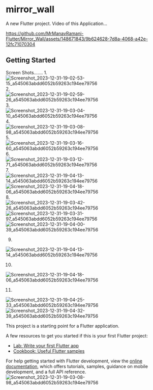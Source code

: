 # mirror_wall

A new Flutter project.
Video of this Application...



https://github.com/MrManavRamani-Flutter/Mirror_Wall/assets/148671843/9b624628-7d8a-4068-a42e-12fc71070304



## Getting Started

Screen Shots.......
1.
![Screenshot_2023-12-31-19-02-53-15_a545063abdd6052b59263c194ee79756](https://github.com/MrManavRamani-Flutter/Mirror_Wall/assets/148671843/a1e58bb1-c18f-4ee6-a3a1-46c3bec9f580)
2.
![Screenshot_2023-12-31-19-02-59-26_a545063abdd6052b59263c194ee79756](https://github.com/MrManavRamani-Flutter/Mirror_Wall/assets/148671843/ba4dc2cd-8675-4ac6-8b51-e8b1ad01bbba)
3.
![Screenshot_2023-12-31-19-03-04-10_a545063abdd6052b59263c194ee79756](https://github.com/MrManavRamani-Flutter/Mirror_Wall/assets/148671843/d582c31c-77c9-4f08-938a-026a87d9a8c3)
4.
![Screenshot_2023-12-31-19-03-08-98_a545063abdd6052b59263c194ee79756](https://github.com/MrManavRamani-Flutter/Mirror_Wall/assets/148671843/7aad509c-2d2a-4816-a4be-f5621998aa72)
5.
![Screenshot_2023-12-31-19-03-16-60_a545063abdd6052b59263c194ee79756](https://github.com/MrManavRamani-Flutter/Mirror_Wall/assets/148671843/8aa3ee08-5427-4ea4-9ade-7a761073ec63)
6.
![Screenshot_2023-12-31-19-03-12-71_a545063abdd6052b59263c194ee79756](https://github.com/MrManavRamani-Flutter/Mirror_Wall/assets/148671843/fe775976-1d94-4363-b80d-819b90902486)
7.
![Screenshot_2023-12-31-19-04-13-14_a545063abdd6052b59263c194ee79756](https://github.com/MrManavRamani-Flutter/Mirror_Wall/assets/148671843/3d1bb0ad-2af0-4863-93cb-e879c987ff65)
![Screenshot_2023-12-31-19-04-18-06_a545063abdd6052b59263c194ee79756](https://github.com/MrManavRamani-Flutter/Mirror_Wall/assets/148671843/e9760563-15d9-43ba-b8c9-88b37dcc64df)
8.
![Screenshot_2023-12-31-19-03-42-26_a545063abdd6052b59263c194ee79756](https://github.com/MrManavRamani-Flutter/Mirror_Wall/assets/148671843/8f6693a7-2f2a-4870-acb6-a9e1c9c9b031)
![Screenshot_2023-12-31-19-03-31-97_a545063abdd6052b59263c194ee79756](https://github.com/MrManavRamani-Flutter/Mirror_Wall/assets/148671843/e66d7149-b6e1-4bf7-bee6-6e5d1b62fdc5)
![Screenshot_2023-12-31-19-04-00-39_a545063abdd6052b59263c194ee79756](https://github.com/MrManavRamani-Flutter/Mirror_Wall/assets/148671843/78f0827e-22c6-4674-a4a9-3f8399da42df)

9.
![Screenshot_2023-12-31-19-04-13-14_a545063abdd6052b59263c194ee79756](https://github.com/MrManavRamani-Flutter/Mirror_Wall/assets/148671843/53601060-2d0f-487e-9920-09b65696bbe3)

10.
![Screenshot_2023-12-31-19-04-18-06_a545063abdd6052b59263c194ee79756](https://github.com/MrManavRamani-Flutter/Mirror_Wall/assets/148671843/8897f67b-632f-4f3e-ac98-3b60fa50bb86)

11.
![Screenshot_2023-12-31-19-04-25-33_a545063abdd6052b59263c194ee79756](https://github.com/MrManavRamani-Flutter/Mirror_Wall/assets/148671843/411adc7c-2ab3-4828-8e37-16c7fb09a1fe)
![Screenshot_2023-12-31-19-04-32-39_a545063abdd6052b59263c194ee79756](https://github.com/MrManavRamani-Flutter/Mirror_Wall/assets/148671843/d7e19a2a-1c61-4101-b3ff-3a58451eb91d)

This project is a starting point for a Flutter application.

A few resources to get you started if this is your first Flutter project:

- [Lab: Write your first Flutter app](https://docs.flutter.dev/get-started/codelab)
- [Cookbook: Useful Flutter samples](https://docs.flutter.dev/cookbook)

For help getting started with Flutter development, view the
[online documentation](https://docs.flutter.dev/), which offers tutorials,
samples, guidance on mobile development, and a full API reference.
![Screenshot_2023-12-31-19-03-08-98_a545063abdd6052b59263c194ee79756](https://github.com/MrManavRamani-Flutter/Mirror_Wall/assets/148671843/664efe0e-c0cb-4d6c-98ef-a541d5d3723d)
